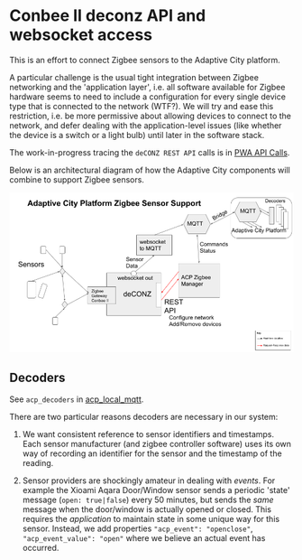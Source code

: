 # Conbee II deconz API and websocket access

This is an effort to connect Zigbee sensors to the Adaptive City platform. 

A particular challenge is the
usual tight integration between Zigbee networking and the 'application layer', i.e. all software
available for Zigbee hardware seems to need to include a configuration for every single device type
that is connected to the network (WTF?). We will try and ease this restriction, i.e. be more permissive
about allowing devices to connect to the network, and defer dealing with the application-level issues (like
whether the device is a switch or a light bulb) until later in the software stack.

The work-in-progress tracing the `deCONZ REST API` calls is in [PWA API Calls](pwa_api_calls/pwa_api_calls.md).

Below is an architectural diagram of how the Adaptive City components will combine
to support Zigbee sensors.

![ACP Zigbee Support](images/acp_zigbee_support.png)

## Decoders

See `acp_decoders` in [acp_local_mqtt](https://github.com/AdaptiveCity/acp_local_mqtt).

There are two particular reasons decoders are necessary in our system:

1. We want consistent reference to sensor identifiers and timestamps. Each sensor manufacturer 
(and zigbee controller software) uses its own way of recording an identifier for the
sensor and the timestamp of the reading.

2. Sensor providers are shockingly amateur in dealing with *events*. For example the Xioami Aqara Door/Window
sensor sends a periodic 'state' message (`open: true|false`) every 50 minutes, but sends the *same*
message when the door/window is actually opened or closed. This requires the *application* to maintain state in some
unique way for this sensor. Instead, we add properties `"acp_event": "openclose"`, `"acp_event_value": "open"` where
we believe an actual event has occurred.
